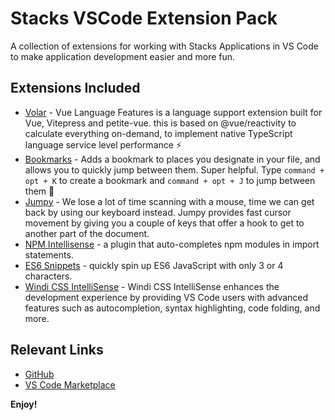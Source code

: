 # Stacks VSCode Extension Pack

A collection of extensions for working with Stacks Applications in VS Code to make application development easier and more fun.

## Extensions Included

- [Volar](https://marketplace.visualstudio.com/items?itemName=Vue.volar) - Vue Language Features is a language support extension built for Vue, Vitepress and petite-vue. this is based on @vue/reactivity to calculate everything on-demand, to implement native TypeScript language service level performance ⚡
- [Bookmarks](https://marketplace.visualstudio.com/items?itemName=alefragnani.Bookmarks) - Adds a bookmark to places you designate in your file, and allows you to quickly jump between them. Super helpful. Type `command + opt + K` to create a bookmark and `command + opt + J` to jump between them 🔖
- [Jumpy](https://marketplace.visualstudio.com/items?itemName=wmaurer.vscode-jumpy) - We lose a lot of time scanning with a mouse, time we can get back by using our keyboard instead. Jumpy provides fast cursor movement by giving you a couple of keys that offer a hook to get to another part of the document.
- [NPM Intellisense](https://marketplace.visualstudio.com/items?itemName=christian-kohler.npm-intellisense) - a plugin that auto-completes npm modules in import statements.
- [ES6 Snippets](https://marketplace.visualstudio.com/items?itemName=xabikos.JavaScriptSnippets) - quickly spin up ES6 JavaScript with only 3 or 4 characters.
- [Windi CSS IntelliSense](https://marketplace.visualstudio.com/items?itemName=voorjaar.windicss-intellisense) - Windi CSS IntelliSense enhances the development experience by providing VS Code users with advanced features such as autocompletion, syntax highlighting, code folding, and more.

## Relevant Links

- [GitHub](https://github.com/stacks/stacks)
- [VS Code Marketplace](https://marketplace.visualstudio.com/items?itemName=stacks.stacks&WT.mc_id=marketplace-pack-stacks)

**Enjoy!**
